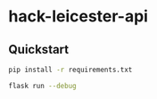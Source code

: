 # hack-leicester-api

## Quickstart

```bash
pip install -r requirements.txt
```

```bash
flask run --debug
```
